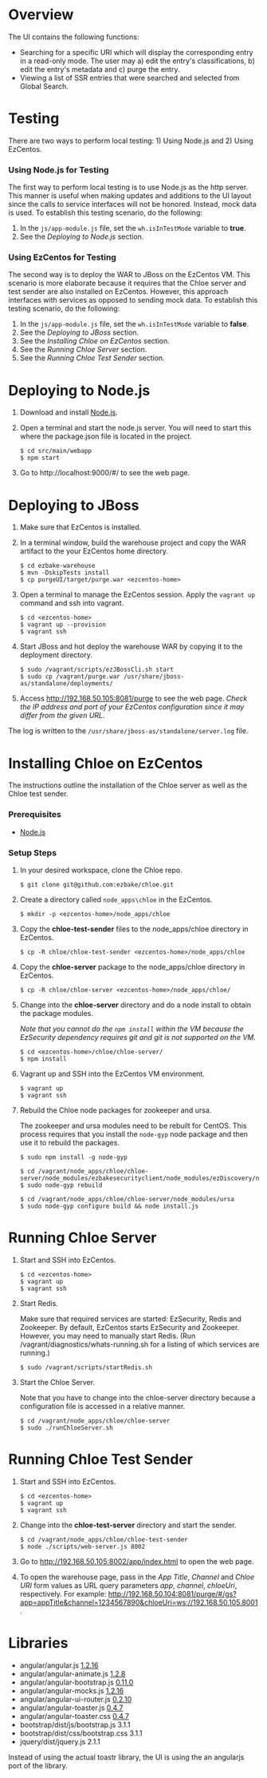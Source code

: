 
# Overview

The UI contains the following functions:

* Searching for a specific URI which will display the corresponding entry in a read-only mode. The user may a) edit the entry's classifications, b) edit the entry's metadata and c) purge the entry.
* Viewing a list of SSR entries that were searched and selected from Global Search. 


# Testing

There are two ways to perform local testing: 1) Using Node.js and 2) Using EzCentos.

### Using Node.js for Testing
The first way to perform local testing is to use Node.js as the http server. This manner is useful when making updates and additions to the UI layout since the calls to service interfaces will not be honored. Instead, mock data is used. To establish this testing scenario, do the following:

1. In the `js/app-module.js` file, set the `wh.isInTestMode` variable to **true**.
1. See the *Deploying to Node.js* section.

### Using EzCentos for Testing
The second way is to deploy the WAR to JBoss on the EzCentos VM. This scenario is more elaborate because it requires that the Chloe server and test sender are also installed on EzCentos. However, this approach interfaces with services as opposed to sending mock data. To establish this testing scenario, do the following:

1. In the `js/app-module.js` file, set the `wh.isInTestMode` variable to **false**.
1. See the *Deploying to JBoss* section.
1. See the *Installing Chloe on EzCentos* section.
1. See the *Running Chloe Server* section.
1. See the *Running Chloe Test Sender* section.


# Deploying to Node.js

1. Download and install [Node.js](http://nodejs.org/download/).

1. Open a terminal and start the node.js server. You will need to start this where the package.json file is located in the project.

    ```
    $ cd src/main/webapp
    $ npm start
    ```

1. Go to http://localhost:9000/#/ to see the web page.


# Deploying to JBoss

1. Make sure that EzCentos is installed.


1. In a terminal window, build the warehouse project and copy the WAR artifact to the your EzCentos home directory.

    ```
    $ cd ezbake-warehouse
    $ mvn -DskipTests install
    $ cp purgeUI/target/purge.war <ezcentos-home>
    ```

1. Open a terminal to manage the EzCentos session. Apply the `vagrant up` command and ssh into vagrant. 

    ```
    $ cd <ezcentos-home>
    $ vagrant up --provision
    $ vagrant ssh
    ```

1. Start JBoss and hot deploy the warehouse WAR by copying it to the deployment directory.

    ```
    $ sudo /vagrant/scripts/ezJBossCli.sh start
    $ sudo cp /vagrant/purge.war /usr/share/jboss-as/standalone/deployments/
    ```

1. Access http://192.168.50.105:8081/purge to see the web page. *Check the IP address and port of your EzCentos configuration since it may differ from the given URL.*


The log is written to the `/usr/share/jboss-as/standalone/server.log` file.

# Installing Chloe on EzCentos

The instructions outline the installation of the Chloe server as well as the Chloe test sender.

### Prerequisites

* [Node.js](http://nodejs.org/download/)

### Setup Steps


1. In your desired workspace, clone the Chloe repo.

    ```
    $ git clone git@github.com:ezbake/chloe.git
    ```
    
1. Create a directory called `node_apps\chloe` in the EzCentos.

    ```
    $ mkdir -p <ezcentos-home>/node_apps/chloe
    ```
    
1. Copy the **chloe-test-sender** files to the node_apps/chloe directory in EzCentos.

    ```
    $ cp -R chloe/chloe-test-sender <ezcentos-home>/node_apps/chloe
    ```

1. Copy the **chloe-server** package to the node_apps/chloe directory in EzCentos.

    ```
    $ cp -R chloe/chloe-server <ezcentos-home>/node_apps/chloe/
    ```

1. Change into the **chloe-server** directory and do a node install to obtain the package modules.

    *Note that you cannot do the `npm install` within the VM because the EzSecurity dependency requires git and git is not supported on the VM.*

    ```
    $ cd <ezcentos-home>/chloe/chloe-server/
    $ npm install
    ```
 
1. Vagrant up and SSH into the EzCentos VM environment. 

    ```
    $ vagrant up
    $ vagrant ssh
    ```

1. Rebuild the Chloe node packages for zookeeper and ursa.

    The zookeeper and ursa modules need to be rebuilt for CentOS. This process requires that you install the `node-gyp` node package and then use it to rebuild the packages.

    ```
    $ sudo npm install -g node-gyp

    $ cd /vagrant/node_apps/chloe/chloe-server/node_modules/ezbakesecurityclient/node_modules/ezDiscovery/node_modules/zookeeper/
    $ sudo node-gyp rebuild

    $ cd /vagrant/node_apps/chloe/chloe-server/node_modules/ursa
    $ sudo node-gyp configure build && node install.js
    ```

# Running Chloe Server

1. Start and SSH into EzCentos.

    ```
    $ cd <ezcentos-home>
    $ vagrant up
    $ vagrant ssh
    ```
    
1. Start Redis.

    Make sure that required services are started: EzSecurity, Redis and Zookeeper. By default, EzCentos starts EzSecurity and Zookeeper. However, you may need to manually start Redis. (Run /vagrant/diagnostics/whats-running.sh for a listing of which services are running.)

    ```
    $ sudo /vagrant/scripts/startRedis.sh
    ```

1. Start the Chloe Server.

    Note that you have to change into the chloe-server directory because a configuration file is accessed in a relative manner.

    ```
    $ cd /vagrant/node_apps/chloe/chloe-server
    $ sudo ./runChloeServer.sh
    ```

# Running Chloe Test Sender


1. Start and SSH into EzCentos.

    ```
    $ cd <ezcentos-home>
    $ vagrant up
    $ vagrant ssh
    ```

1. Change into the **chloe-test-server** directory and start the sender.

    ```
    $ cd /vagrant/node_apps/chloe/chloe-test-sender
    $ node ./scripts/web-server.js 8002
    ```
    
1.  Go to http://192.168.50.105:8002/app/index.html to open the web page.

1.  To open the warehouse page,  pass in the *App Title*, *Channel* and *Chloe URI* form values as URL query parameters *app*, *channel*, *chloeUri*, respectively. For example: http://192.168.50.104:8081/purge/#/gs?app=appTitle&channel=1234567890&chloeUri=ws://192.168.50.105.8001 .



# Libraries

* angular/angular.js               [1.2.16](https://github.com/angular/angular.js/releases/tag/v1.2.16)
* angular/angular-animate.js       [1.2.8](https://github.com/angular/bower-angular-animate/releases/tag/v1.2.8)
* angular/angular-bootstrap.js     [0.11.0](http://angular-ui.github.io/bootstrap/ui-bootstrap-tpls-0.11.0.js)
* angular/angular-mocks.js         [1.2.16](https://github.com/angular/bower-angular-mocks/releases/tag/v1.2.16)
* angular/angular-ui-router.js     [0.2.10](https://github.com/angular-ui/ui-router/releases/tag/0.2.10)
* angular/angular-toaster.js       [0.4.7](https://github.com/jirikavi/AngularJS-Toaster/releases/tag/0.4.7)
* angular/angular-toaster.css      [0.4.7](https://github.com/jirikavi/AngularJS-Toaster/releases/tag/0.4.7)
* bootstrap/dist/js/bootstrap.js   3.1.1
* bootstrap/dist/css/bootstrap.css 3.1.1
* jquery/dist/jquery.js            2.1.1

Instead of using the actual toastr library, the UI is using the an angularjs port of the library.
